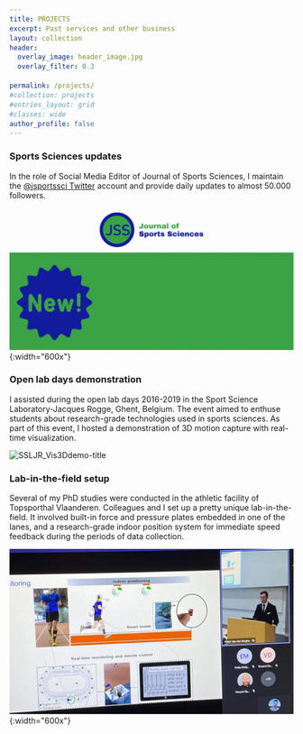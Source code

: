 ```yaml
---
title: PROJECTS
excerpt: Past services and other business
layout: collection
header:
  overlay_image: header_image.jpg
  overlay_filter: 0.3

permalink: /projects/
#collection: projects
#entries_layout: grid
#classes: wide
author_profile: false
---
```


### Sports Sciences updates

In the role of Social Media Editor of Journal of Sports Sciences, I maintain the [@jsportssci Twitter](https://twitter.com/JSportsSci) account and provide daily updates to almost 50.000 followers.

![JSSnew](/images/JSSnew.gif){:width="600x"}



### Open lab days demonstration

I assisted during the open lab days 2016-2019 in the Sport Science Laboratory-Jacques Rogge, Ghent, Belgium. The event aimed to enthuse students about research-grade technologies used in sports sciences. As part of this event, I hosted a demonstration of 3D motion capture with real-time visualization.

![SSLJR_Vis3Ddemo-title](/images/SSLJR_Vis3Ddemo-title.gif)

### Lab-in-the-field setup

Several of my PhD studies were conducted in the athletic facility of Topsporthal Vlaanderen. Colleagues and I set up a pretty unique lab-in-the-field. It involved built-in force and pressure plates embedded in one of the lanes, and a research-grade indoor position system for immediate speed feedback during the periods of data collection.

![TSHmonitoring](/images/TSHmonitoring.png){:width="600x"}
